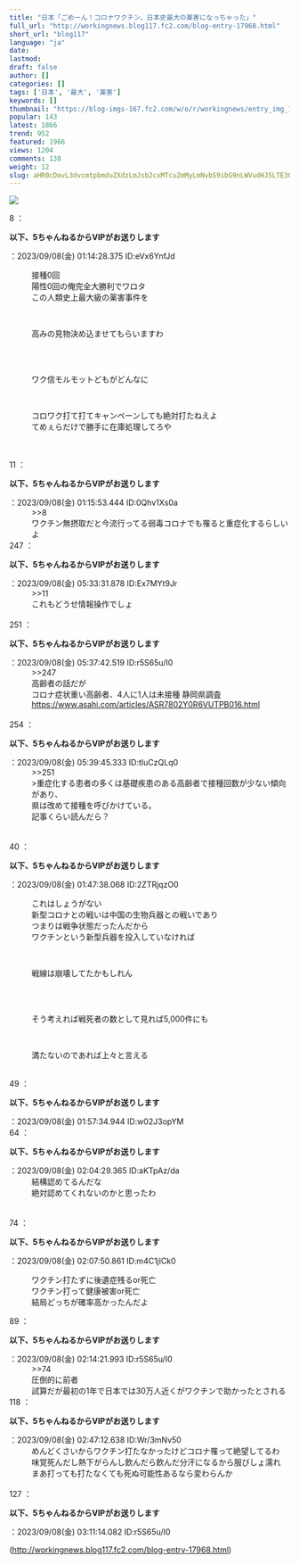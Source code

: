```yaml
---
title: "日本「ごめーん！コロナワクチン、日本史最大の薬害になっちゃった」"
full_url: "http://workingnews.blog117.fc2.com/blog-entry-17968.html"
short_url: "blog117"
language: "ja"
date: 
lastmod: 
draft: false
author: []
categories: []
tags: ['日本', '最大', '薬害']
keywords: []
thumbnail: "https://blog-imgs-167.fc2.com/w/o/r/workingnews/entry_img_17968.jpg"
popular: 143
latest: 1866
trend: 952
featured: 1966
views: 1204
comments: 138
weight: 12
slug: aHR0cDovL3dvcmtpbmduZXdzLmJsb2cxMTcuZmMyLmNvbS9ibG9nLWVudHJ5LTE3OTY4Lmh0bWw=
---
```


![](https://blog-imgs-167.fc2.com/w/o/r/workingnews/entry_img_17968.jpg)

<dl class='thread'><dt>8 ：<p><b>以下、5ちゃんねるからVIPがお送りします</b></p>：2023/09/08(金) 01:14:28.375 ID:eVx6YnfJd <br></dt><dd><p>接種0回 <br>陽性0回の俺完全大勝利でワロタ <br>この人類史上最大級の薬害事件を</p> <br><dd><p>高みの見物決め込ませてもらいますわ </p><br><dd><p><br>ワク信モルモットどもがどんなに</p> <br><dd><p>コロワク打て打てキャンペーンしても絶対打たねえよ <br>てめぇらだけで勝手に在庫処理してろや</p> <br><dd><br> </dd></dd></dd></dd></dd><dt>11 ：<p><b>以下、5ちゃんねるからVIPがお送りします</b></p>：2023/09/08(金) 01:15:53.444 ID:0Qhv1Xs0a <br></dt><dd>>>8 <br>ワクチン無摂取だと今流行ってる弱毒コロナでも罹ると重症化するらしいよ <dd> <dd> </dd></dd></dd><dt>247 ：<p><b>以下、5ちゃんねるからVIPがお送りします</b></p>：2023/09/08(金) 05:33:31.878 ID:Ex7MYt9Jr <br></dt><dd>>>11 <br>これもどうせ情報操作でしょ <br><dd><br> </dd></dd><dt>251 ：<p><b>以下、5ちゃんねるからVIPがお送りします</b></p>：2023/09/08(金) 05:37:42.519 ID:r5S65u/I0 <br></dt><dd>>>247 <br>高齢者の話だが <br>コロナ症状重い高齢者、4人に1人は未接種 静岡県調査 <br><a href='https://www.asahi.com/articles/ASR7802Y0R6VUTPB016.html' target='_blank'>https://www.asahi.com/articles/ASR7802Y0R6VUTPB016.html</a> <br><br></dd><dt>254 ：<p><b>以下、5ちゃんねるからVIPがお送りします</b></p>：2023/09/08(金) 05:39:45.333 ID:tIuCzQLq0 <br></dt><dd>>>251 <br>>重症化する患者の多くは基礎疾患のある高齢者で接種回数が少ない傾向があり、 <br><dd>県は改めて接種を呼びかけている。 <br>記事くらい読んだら？ <br><dd> <dd><br><br> </dd></dd></dd></dd><dt>40 ：<p><b>以下、5ちゃんねるからVIPがお送りします</b></p>：2023/09/08(金) 01:47:38.068 ID:2ZTRjqzO0 <br></dt><dd><p>これはしょうがない <br>新型コロナとの戦いは中国の生物兵器との戦いであり <br>つまりは戦争状態だったんだから <br>ワクチンという新型兵器を投入していなければ</p> <br><dd><p>戦線は崩壊してたかもしれん </p><br><dd><p><br>そう考えれば戦死者の数として見れば5,000件にも</p> <br><dd><p>満たないのであれば上々と言える <br></p><br></dd></dd></dd></dd><dt>49 ：<p><b>以下、5ちゃんねるからVIPがお送りします</b></p>：2023/09/08(金) 01:57:34.944 ID:w02J3opYM <br></dt><dt>64 ：<p><b>以下、5ちゃんねるからVIPがお送りします</b></p>：2023/09/08(金) 02:04:29.365 ID:aKTpAz/da <br></dt><dd>結構認めてるんだな <br>絶対認めてくれないのかと思ったわ <br><br><dd><br> </dd></dd><dt>74 ：<p><b>以下、5ちゃんねるからVIPがお送りします</b></p>：2023/09/08(金) 02:07:50.861 ID:m4C1jlCk0 <br></dt><dd><p>ワクチン打たずに後遺症残るor死亡 <br>ワクチン打って健康被害or死亡 <br>結局どっちが確率高かったんだよ</p> <dd> <dd> </dd></dd></dd><dt>89 ：<p><b>以下、5ちゃんねるからVIPがお送りします</b></p>：2023/09/08(金) 02:14:21.993 ID:r5S65u/I0 <br></dt><dd>>>74 <br>圧倒的に前者 <br>試算だが最初の1年で日本では30万人近くがワクチンで助かったとされる <br><dd> </dd></dd><dt>118 ：<p><b>以下、5ちゃんねるからVIPがお送りします</b></p>：2023/09/08(金) 02:47:12.638 ID:Wr/3mNv50 <br></dt><dd>めんどくさいからワクチン打たなかったけどコロナ罹って絶望してるわ <br>味覚死んだし熱下がらんし飲んだら飲んだ分汗になるから服びしょ濡れ <br>まあ打っても打たなくても死ぬ可能性あるなら変わらんか <br><dd><br> </dd></dd><dt>127 ：<p><b>以下、5ちゃんねるからVIPがお送りします</b></p>：2023/09/08(金) 03:11:14.082 ID:r5S65u/I0 <br></dt></dl> 

(http://workingnews.blog117.fc2.com/blog-entry-17968.html)
